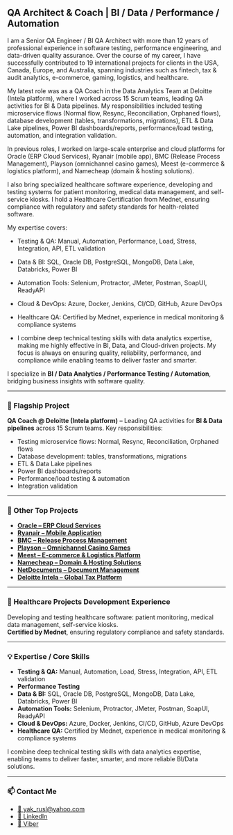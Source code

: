 ## QA Architect & Coach | BI / Data / Performance / Automation

I am a Senior QA Engineer / BI QA Architect with more than 12 years of professional experience in software testing, performance engineering, and data-driven quality assurance. Over the course of my career, I have successfully contributed to 19 international projects for clients in the USA, Canada, Europe, and Australia, spanning industries such as fintech, tax & audit analytics, e-commerce, gaming, logistics, and healthcare.

My latest role was as a QA Coach in the Data Analytics Team at Deloitte (Intela platform), where I worked across 15 Scrum teams, leading QA activities for BI & Data pipelines. My responsibilities included testing microservice flows (Normal flow, Resync, Reconciliation, Orphaned flows), database development (tables, transformations, migrations), ETL & Data Lake pipelines, Power BI dashboards/reports, performance/load testing, automation, and integration validation.

In previous roles, I worked on large-scale enterprise and cloud platforms for Oracle (ERP Cloud Services), Ryanair (mobile app), BMC (Release Process Management), Playson (omnichannel casino games), Meest (e-commerce & logistics platform), and Namecheap (domain & hosting solutions).

I also bring specialized healthcare software experience, developing and testing systems for patient monitoring, medical data management, and self-service kiosks. I hold a Healthcare Certification from Mednet, ensuring compliance with regulatory and safety standards for health-related software.

My expertise covers:

* Testing & QA: Manual, Automation, Performance, Load, Stress, Integration, API, ETL validation

* Data & BI: SQL, Oracle DB, PostgreSQL, MongoDB, Data Lake, Databricks, Power BI

* Automation Tools: Selenium, Protractor, JMeter, Postman, SoapUI, ReadyAPI

* Cloud & DevOps: Azure, Docker, Jenkins, CI/CD, GitHub, Azure DevOps

* Healthcare QA: Certified by Mednet, experience in medical monitoring & compliance systems

* I combine deep technical testing skills with data analytics expertise, making me highly effective in BI, Data, and Cloud-driven projects. My focus is always on ensuring quality, reliability, performance, and compliance while enabling teams to deliver faster and smarter.

I specialize in **BI / Data Analytics / Performance Testing / Automation**, bridging business insights with software quality.

---

### 🚀 Flagship Project

**QA Coach @ Deloitte (Intela platform)** – Leading QA activities for **BI & Data pipelines** across 15 Scrum teams. Key responsibilities:

* Testing microservice flows: Normal, Resync, Reconciliation, Orphaned flows
* Database development: tables, transformations, migrations
* ETL & Data Lake pipelines
* Power BI dashboards/reports
* Performance/load testing & automation
* Integration validation

---

### 🔹 Other Top Projects

* [**Oracle – ERP Cloud Services**](https://play.google.com/store/apps/details?id=com.oracle.ofsc)
* [**Ryanair – Mobile Application**](https://play.google.com/store/apps/details?id=com.ryanair.cheapflights)
* [**BMC – Release Process Management**](https://docs.bmc.com/docs/brpmsp7/home-1095677593.html)
* [**Playson – Omnichannel Casino Games**](https://playson.com/)
* [**Meest – E-commerce & Logistics Platform**](https://meest.shopping/kz)
* [**Namecheap – Domain & Hosting Solutions**](https://www.namecheap.com)
* [**NetDocuments – Document Management**](https://www.netdocuments.com/)
* [**Deloitte Intela – Global Tax Platform**](https://www2.deloitte.com/us/en/pages/tax/solutions/intela-global-tax-platform.html)

---

### 🏥 Healthcare Projects Development Experience

Developing and testing healthcare software: patient monitoring, medical data management, self-service kiosks.  
**Certified by Mednet**, ensuring regulatory compliance and safety standards.

---

### 💡 Expertise / Core Skills

* **Testing & QA:** Manual, Automation, Load, Stress, Integration, API, ETL validation
* **Performance Testing**
* **Data & BI:** SQL, Oracle DB, PostgreSQL, MongoDB, Data Lake, Databricks, Power BI
* **Automation Tools:** Selenium, Protractor, JMeter, Postman, SoapUI, ReadyAPI
* **Cloud & DevOps:** Azure, Docker, Jenkins, CI/CD, GitHub, Azure DevOps
* **Healthcare QA:** Certified by Mednet, experience in medical monitoring & compliance systems

I combine deep technical testing skills with data analytics expertise, enabling teams to deliver faster, smarter, and more reliable BI/Data solutions.

---

### 📫 Contact Me

* [📧 yak_rusl@yahoo.com](mailto:yak_rusl@yahoo.com)
* [💼 LinkedIn](https://www.linkedin.com/in/ruslan-yakovenko-85a66674/)
* [📱 Viber](https://wa.me/380699896126)
